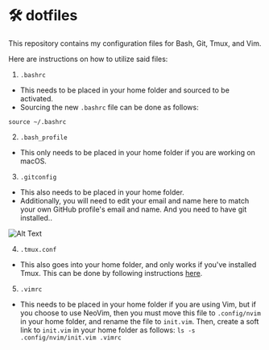 # 🛠  dotfiles

This repository contains my configuration files for Bash, Git, Tmux, and Vim.

Here are instructions on how to utilize said files:

1. `.bashrc`
  - This needs to be placed in your home folder and sourced to be activated.
  - Sourcing the new `.bashrc` file can be done as follows:
  ```
  source ~/.bashrc
  ```

2. `.bash_profile`
  - This only needs to be placed in your home folder if you are working 
  on macOS.

3. `.gitconfig`
  - This also needs to be placed in your home folder.
  - Additionally, you will need to edit your email and name here to 
  match your own GitHub profile's email and name. And you need to have 
  git installed..

![Alt Text](https://media.giphy.com/media/v3ptWNDUNipVe/giphy.gif)

4. `.tmux.conf`
  - This also goes into your home folder, and only works if you've installed 
  Tmux. This can be done by following instructions [here](https://hackernoon.com/a-gentle-introduction-to-tmux-8d784c404340).

5. `.vimrc`
  - This needs to be placed in your home folder if you are using Vim, but if 
  you choose to use NeoVim, then you must move this file to `.config/nvim` in 
  your home folder, and rename the file to `init.vim`. Then, create a soft link 
  to `init.vim` in your home folder as follows:
  ``
  ls -s .config/nvim/init.vim .vimrc
  ``

